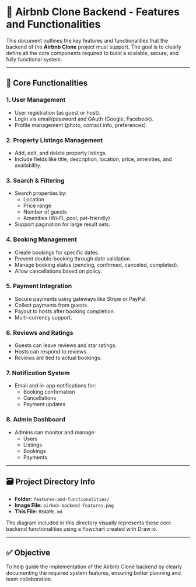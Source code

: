 # 📘 Airbnb Clone Backend - Features and Functionalities

This document outlines the key features and functionalities that the backend of the **Airbnb Clone** project must support. The goal is to clearly define all the core components required to build a scalable, secure, and fully functional system.

---

## 🧩 Core Functionalities

### 1. User Management
- User registration (as guest or host).
- Login via email/password and OAuth (Google, Facebook).
- Profile management (photo, contact info, preferences).

### 2. Property Listings Management
- Add, edit, and delete property listings.
- Include fields like title, description, location, price, amenities, and availability.

### 3. Search & Filtering
- Search properties by:
  - Location
  - Price range
  - Number of guests
  - Amenities (Wi-Fi, pool, pet-friendly)
- Support pagination for large result sets.

### 4. Booking Management
- Create bookings for specific dates.
- Prevent double-booking through date validation.
- Manage booking status (pending, confirmed, canceled, completed).
- Allow cancellations based on policy.

### 5. Payment Integration
- Secure payments using gateways like Stripe or PayPal.
- Collect payments from guests.
- Payout to hosts after booking completion.
- Multi-currency support.

### 6. Reviews and Ratings
- Guests can leave reviews and star ratings.
- Hosts can respond to reviews.
- Reviews are tied to actual bookings.

### 7. Notification System
- Email and in-app notifications for:
  - Booking confirmation
  - Cancellations
  - Payment updates

### 8. Admin Dashboard
- Admins can monitor and manage:
  - Users
  - Listings
  - Bookings
  - Payments

---

## 🗃️ Project Directory Info

- **Folder:** `features-and-functionalities/`
- **Image File:** `airbnb-backend-features.png`
- **This File:** `README.md`

The diagram included in this directory visually represents these core backend functionalities using a flowchart created with Draw.io.

---

## ✅ Objective

To help guide the implementation of the Airbnb Clone backend by clearly documenting the required system features, ensuring better planning and team collaboration.


